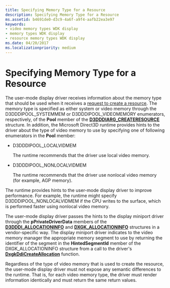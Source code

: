 ```yaml
---
title: Specifying Memory Type for a Resource
description: Specifying Memory Type for a Resource
ms.assetid: b4691de0-d3c9-4a6f-a9f4-aafb22ea3e97
keywords:
- video memory types WDK display
- memory types WDK display
- resource memory types WDK display
ms.date: 04/20/2017
ms.localizationpriority: medium
---
```


# Specifying Memory Type for a Resource


The user-mode display driver receives information about the memory type that should be used when it receives a [request to create a resource](requesting-and-using-surface-memory.md). The memory type is specified as either system or video memory through the D3DDDIPOOL\_SYSTEMMEM or D3DDDIPOOL\_VIDEOMEMORY enumerators, respectively, of the **Pool** member of the [**D3DDDIARG\_CREATERESOURCE**](https://docs.microsoft.com/windows-hardware/drivers/ddi/content/d3dukmdt/ns-d3dukmdt-_d3dddiarg_createresource) structure. In addition, the Microsoft Direct3D runtime provides hints to the driver about the type of video memory to use by specifying one of following enumerators in the **Pool** member:

-   D3DDDIPOOL\_LOCALVIDMEM

    The runtime recommends that the driver use local video memory.

-   D3DDDIPOOL\_NONLOCALVIDMEM

    The runtime recommends that the driver use nonlocal video memory (for example, AGP memory).

The runtime provides hints to the user-mode display driver to improve performance. For example, the runtime might specify D3DDDIPOOL\_NONLOCALVIDMEM if the CPU writes to the surface, which is performed faster using nonlocal video memory.

The user-mode display driver passes the hints to the display miniport driver through the **pPrivateDriverData** members of the [**D3DDDI\_ALLOCATIONINFO**](https://docs.microsoft.com/windows-hardware/drivers/ddi/content/d3dukmdt/ns-d3dukmdt-_d3dddi_allocationinfo) and [**DXGK\_ALLOCATIONINFO**](https://docs.microsoft.com/windows-hardware/drivers/ddi/content/d3dkmddi/ns-d3dkmddi-_dxgk_allocationinfo) structures in a vendor-specific way. The display miniport driver indicates to the video memory manager the appropriate memory segment to use by returning the identifier of the segment in the **HintedSegmentId** member of the DXGK\_ALLOCATIONINFO structure from a call to the driver's [**DxgkDdiCreateAllocation**](https://docs.microsoft.com/windows-hardware/drivers/ddi/content/d3dkmddi/nc-d3dkmddi-dxgkddi_createallocation) function.

Regardless of the type of video memory that is used to create the resource, the user-mode display driver must not expose any semantic differences to the runtime. That is, for each video memory type, the driver must render information identically and must return the same return values.

 

 





